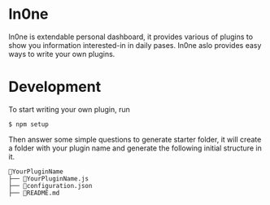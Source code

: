 # In0ne

In0ne is extendable personal dashboard, it provides various of plugins to show you information interested-in in daily pases. In0ne aslo provides easy ways to write your own plugins.  

# Development

To start writing your own plugin, run

```
$ npm setup
```

Then answer some simple questions to generate starter folder, it will create a folder with your plugin name and generate the following initial structure in it.

```
📂YourPluginName
├── 📜YourPluginName.js
├── 📜configuration.json
├── 📜README.md  
```
